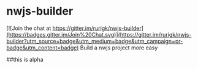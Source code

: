 # nwjs-builder

[![Join the chat at https://gitter.im/rurigk/nwjs-builder](https://badges.gitter.im/Join%20Chat.svg)](https://gitter.im/rurigk/nwjs-builder?utm_source=badge&utm_medium=badge&utm_campaign=pr-badge&utm_content=badge)
Build a nwjs project more easy

##this is alpha
